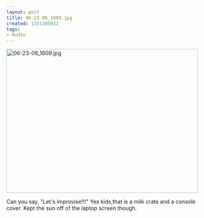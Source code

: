 ```yaml
--- 
layout: post
title: 06-23-06_1609.jpg
created: 1151105022
tags: 
- Audio
---
```

<a href="http://www.flickr.com/photos/43545096@N00/173514408/" title="06-23-06_1609.jpg by mprasuhn, on Flickr"><img src="http://farm1.staticflickr.com/61/173514408_e8191d22cc.jpg" width="500" height="375" alt="06-23-06_1609.jpg"></a>

Can you say, "Let's improvise!!!"  Yes kids,that is a milk crate and a console cover. Kept the sun off of the laptop screen though.
